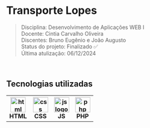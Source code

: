 # Transporte Lopes

> Disciplina: Desenvolvimento de Aplicações WEB I <br>
> Docente: Cintia Carvalho Oliveira <br>
> Discentes: Bruno Eugênio e João Augusto <br>
> Status do projeto: Finalizado ✅ <br>
> Última atulização: 06/12/2024

<br>

## Tecnologias utilizadas
<table>
  <tr>
    <th><img src="https://github.com/user-attachments/assets/8edb4869-587e-475d-a5be-b9f100c188d6" height="40" alt="html logo"  /><br>HTML</th>
    <th><img src="https://github.com/user-attachments/assets/4eeeaa0d-4b9e-4be5-9360-fd2d906a72c4" height="40" alt="css logo"  /><br>CSS</th>
    <th><img src="https://github.com/user-attachments/assets/fe876618-16bf-4b3b-b51e-b968265b4273" height="40" alt="js logo"  /><br>JS</th>
    <th><img src="https://github.com/user-attachments/assets/89b025f0-e8b0-4a51-829a-4f2de2402937" height="40" alt="php logo"  /><br>PHP</th>
  </tr>
</table>
